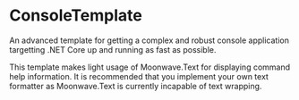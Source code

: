 # ConsoleTemplate
An advanced template for getting a complex and robust console application targetting .NET Core up and running as fast as possible.

This template makes light usage of Moonwave.Text for displaying command help information. It is recommended that you implement your own text formatter as Moonwave.Text is currently incapable of text wrapping.
